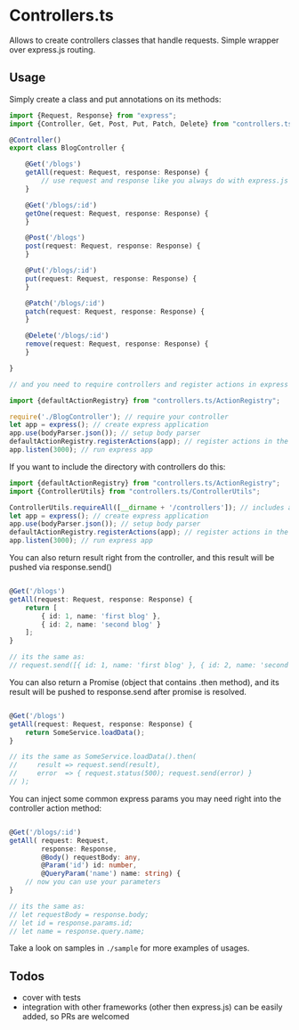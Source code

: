 # Controllers.ts

Allows to create controllers classes that handle requests.
Simple wrapper over express.js routing.

## Usage

Simply create a class and put annotations on its methods:

```typescript
import {Request, Response} from "express";
import {Controller, Get, Post, Put, Patch, Delete} from "controllers.ts/Annotations";

@Controller()
export class BlogController {

    @Get('/blogs')
    getAll(request: Request, response: Response) {
        // use request and response like you always do with express.js ...
    }

    @Get('/blogs/:id')
    getOne(request: Request, response: Response) {
    }

    @Post('/blogs')
    post(request: Request, response: Response) {
    }

    @Put('/blogs/:id')
    put(request: Request, response: Response) {
    }

    @Patch('/blogs/:id')
    patch(request: Request, response: Response) {
    }

    @Delete('/blogs/:id')
    remove(request: Request, response: Response) {
    }

}

// and you need to require controllers and register actions in express app:

import {defaultActionRegistry} from "controllers.ts/ActionRegistry";

require('./BlogController'); // require your controller
let app = express(); // create express application
app.use(bodyParser.json()); // setup body parser
defaultActionRegistry.registerActions(app); // register actions in the app
app.listen(3000); // run express app
```

If you want to include the directory with controllers do this:

```typescript
import {defaultActionRegistry} from "controllers.ts/ActionRegistry";
import {ControllerUtils} from "controllers.ts/ControllerUtils";

ControllerUtils.requireAll([__dirname + '/controllers']); // includes all controllers
let app = express(); // create express application
app.use(bodyParser.json()); // setup body parser
defaultActionRegistry.registerActions(app); // register actions in the app
app.listen(3000); // run express app
```

You can also return result right from the controller, and this result will be pushed via response.send()

```typescript

@Get('/blogs')
getAll(request: Request, response: Response) {
    return [
        { id: 1, name: 'first blog' },
        { id: 2, name: 'second blog' }
    ];
}

// its the same as:
// request.send([{ id: 1, name: 'first blog' }, { id: 2, name: 'second blog' }]);

```

You can also return a Promise (object that contains .then method), and its result will be pushed to response.send after
promise is resolved.

```typescript

@Get('/blogs')
getAll(request: Request, response: Response) {
    return SomeService.loadData();
}

// its the same as SomeService.loadData().then(
//     result => request.send(result),
//     error  => { request.status(500); request.send(error) }
// );

```

You can inject some common express params you may need right into the controller action method:

```typescript

@Get('/blogs/:id')
getAll( request: Request,
        response: Response,
        @Body() requestBody: any,
        @Param('id') id: number,
        @QueryParam('name') name: string) {
    // now you can use your parameters
}

// its the same as: 
// let requestBody = response.body;
// let id = response.params.id;
// let name = response.query.name; 

```

Take a look on samples in `./sample` for more examples of usages.

## Todos

* cover with tests
* integration with other frameworks (other then express.js) can be easily added, so PRs are welcomed
